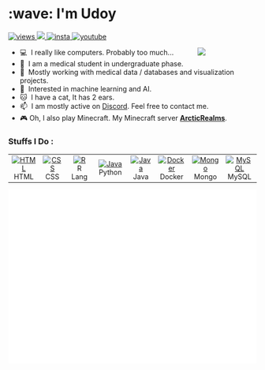 <h1 align="left">:wave: I'm Udoy</h1>

<p align="left">
  <a href="#">
    <img src="https://komarev.com/ghpvc/?username=UdoyBH&style=for-the-badge" alt="views" />
  </a>
  <a href="https://discord.com/users/639361293404471296">
    <img src="https://img.shields.io/badge/Discord-blue?style=for-the-badge&logo=discord&logoColor=fff" />
  </a>
  <a href="https://www.instagram.com/udoy_bh">
    <img src="https://img.shields.io/badge/INSTAGRAM-red?style=for-the-badge&logo=instagram&logoColor=fff" alt="insta" />
  </a>
  <a href="https://youtube.com/@udoy_2555">
    <img src="https://img.shields.io/badge/YOUTUBE-red?style=for-the-badge&logo=youtube&logoColor=fff" alt="youtube" />
  </a>
</p>

<a align="right" href="#">
  <img width="120" src="https://i.ibb.co/ZcTHv0t/cat-injection.png" align="right" />
</a>


- :computer: &nbsp;I really like computers. Probably too much...
- :syringe: &nbsp;I am a medical student in undergraduate phase.
- :book: &nbsp;Mostly working with medical data / databases and visualization projects.
- :book: &nbsp;Interested in machine learning and AI.
- :cat: &nbsp;I have a cat, It has 2 ears. 
- :mailbox: &nbsp;I am mostly active on [Discord](https://discord.com/users/639361293404471296). Feel free to contact me.
- :video_game: Oh, I also play Minecraft. My Minecraft server [**ArcticRealms**](https://dc.arcticbd.net). 

<h3 align="left">Stuffs I Do :</h2>
<table>
  <tr>
    <td align="center" width="96">
      <a href="#">
        <img src="https://cdn.jsdelivr.net/gh/devicons/devicon/icons/html5/html5-original.svg" width="48" height="48" alt="HTML" />
      </a>
      <br>HTML
    </td>
    <td align="center" width="96">
      <a href="#">
        <img src="https://cdn.jsdelivr.net/gh/devicons/devicon/icons/css3/css3-original.svg" width="48" height="48" alt="CSS" />
      </a>
      <br>CSS
    </td>
    <td align="center" width="96">
      <a href="#">
        <img src="https://cdn.jsdelivr.net/gh/devicons/devicon/icons/r/r-original.svg" width="48" height="48" alt="R" />
      </a>
      <br>R Lang
    </td>
    <td align="center" width="96">
      <a href="#">
        <img src="https://cdn.jsdelivr.net/gh/devicons/devicon/icons/python/python-original.svg" width="48" height="48" alt="Java" />
      </a>
      <br>Python
    </td>
    <td align="center" width="96">
      <a href="#" >
        <img src="https://cdn.jsdelivr.net/gh/devicons/devicon/icons/java/java-original.svg" width="48" height="48" alt="Java" />
      </a>
      <br>Java
    </td>
    <td align="center" width="96"> 
      <a href="#" >
        <img src="https://cdn.jsdelivr.net/gh/devicons/devicon/icons/docker/docker-original.svg" width="48" height="48" alt="Docker" />
      </a>
      <br>Docker
    </td>
    <td align="center"  width="96">
      <a href="#">
        <img src="https://cdn.jsdelivr.net/gh/devicons/devicon/icons/mongodb/mongodb-original.svg" width="48" height="48" alt="Mongo" />
      </a>
      <br>Mongo
    </td>
    <td align="center" width="96">
      <a href="#" >
        <img src="https://cdn.jsdelivr.net/gh/devicons/devicon/icons/mysql/mysql-original.svg" width="48" height="48" alt="MySQL" />
      </a>
      <br>MySQL
    </td>
  </tr>
</table>

<div class="right" style="display:flex; flex-direction: column; flex: 1 0 250px;">

<img src="https://github.com/UdoyBH/UdoyBH/raw/main/metrics.classic.svg">

<img src="https://github.com/UdoyBH/UdoyBH/raw/main/metrics.pins.svg">
</div>
